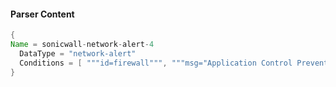 #### Parser Content
```Java
{
Name = sonicwall-network-alert-4
  DataType = "network-alert"
  Conditions = [ """id=firewall""", """msg="Application Control Prevention Alert""" ]
}
```
